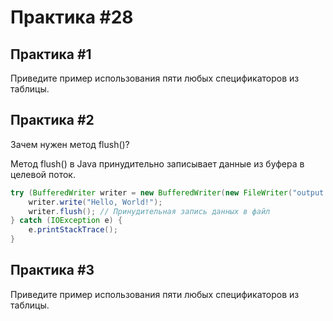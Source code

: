 # Практика #28


## Практика #1

Приведите пример использования пяти любых спецификаторов из таблицы.

## Практика #2

Зачем нужен метод flush()?

Метод flush() в Java принудительно записывает данные из буфера в целевой поток.

```java
try (BufferedWriter writer = new BufferedWriter(new FileWriter("output.txt"))) {
    writer.write("Hello, World!");
    writer.flush(); // Принудительная запись данных в файл
} catch (IOException e) {
    e.printStackTrace();
}
```

## Практика #3

Приведите пример использования пяти любых спецификаторов из таблицы.
